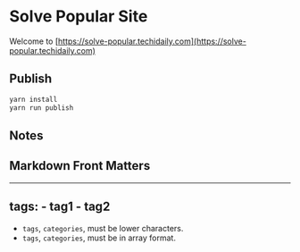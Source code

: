 # Solve Popular Site

Welcome to [https://solve-popular.techidaily.com](https://solve-popular.techidaily.com)

## Publish

```bash
yarn install
yarn run publish
```

## Notes

## Markdown Front Matters

---
tags:
    - tag1
    - tag2
---

- `tags`, `categories`, must be lower characters.
- `tags`, `categories`, must be in array format.